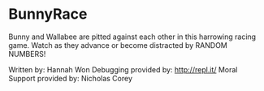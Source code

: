 BunnyRace
=========

Bunny and Wallabee are pitted against each other in this harrowing racing game.
Watch as they advance or become distracted by RANDOM NUMBERS!

Written by: Hannah Won
Debugging provided by: http://repl.it/
Moral Support provided by: Nicholas Corey
